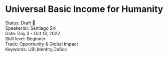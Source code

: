# Universal Basic Income for Humanity

Status: Draft 📝  
Speaker(s): Santiago Siri  
Date: Day 3 - Oct 13, 2022  
Skill level: Beginner  
Track: Opportunity & Global Impact  
Keywords: UBI,Identity,DeSoc  





